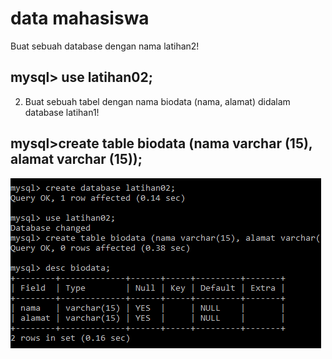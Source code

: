# data mahasiswa
 Buat sebuah database dengan nama latihan2!
## mysql> use latihan02;

2. Buat sebuah tabel dengan nama biodata (nama, alamat) didalam database latihan1!
## mysql>create table biodata (nama varchar (15), alamat varchar (15));
![gambar1](ss/ss1.PNG)

